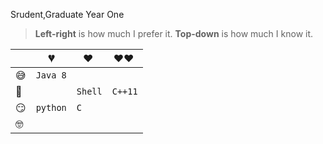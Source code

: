 Srudent,Graduate Year One





> __Left-right__ is how much I prefer it.  __Top-down__ is how much I know it.


|     | 💔️           | ❤️ ️                   | ❤️❤️ ️             | 
| --- | ------------- | ---------------------- | ------------------ | 
| 😅  | `Java 8`  |  |   | 
| 🧐  |               |  `Shell`  | `C++11`  | 
| 😏  |   `python`    | `C`    |  | `
| 🤓  |               |           |      | 

